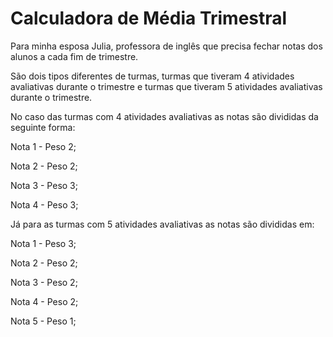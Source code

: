 # Calculadora de Média Trimestral
Para minha esposa Julia, professora de inglês que precisa fechar notas dos alunos a cada fim de trimestre.

São dois tipos diferentes de turmas, turmas que tiveram 4 atividades avaliativas durante o trimestre e
turmas que tiveram 5 atividades avaliativas durante o trimestre. 



No caso das turmas com 4 atividades avaliativas as notas são divididas da seguinte forma:


Nota 1 - Peso 2;


Nota 2 - Peso 2;


Nota 3 - Peso 3;


Nota 4 - Peso 3;



Já para as turmas com 5 atividades avaliativas as notas são divididas em:

Nota 1 - Peso 3;


Nota 2 - Peso 2;


Nota 3 - Peso 2;


Nota 4 - Peso 2;

Nota 5 - Peso 1;
